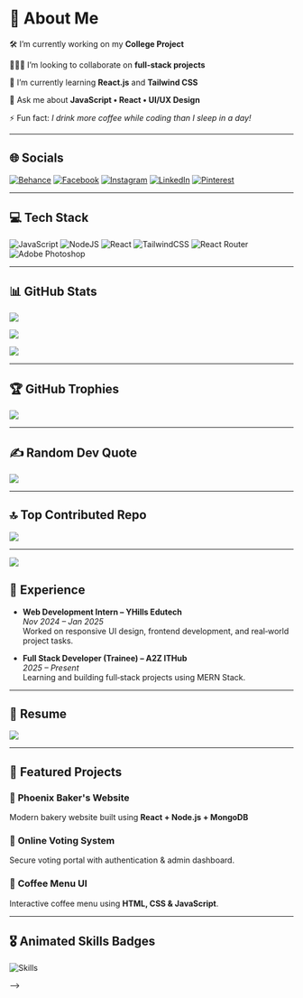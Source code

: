 # 💫 About Me
🛠 I’m currently working on my **College Project**

🧑‍🤝‍🧑 I’m looking to collaborate on **full‑stack projects**

🌱 I’m currently learning **React.js** and **Tailwind CSS**

💬 Ask me about **JavaScript • React • UI/UX Design**

⚡ Fun fact: *I drink more coffee while coding than I sleep in a day!*

---

## 🌐 Socials
[![Behance](https://img.shields.io/badge/Behance-1769ff?logo=behance&logoColor=white)](https://behance.net/sandeeppandit3)
[![Facebook](https://img.shields.io/badge/Facebook-%231877F2.svg?logo=Facebook&logoColor=white)](https://facebook.com/sandip896)
[![Instagram](https://img.shields.io/badge/Instagram-%23E4405F.svg?logo=Instagram&logoColor=white)](https://instagram.com/I_msandippp896)
[![LinkedIn](https://img.shields.io/badge/LinkedIn-%230077B5.svg?logo=linkedin&logoColor=white)](https://www.linkedin.com/in/sandeep-lalbabu-pandit-ba144a242/)
[![Pinterest](https://img.shields.io/badge/Pinterest-%23E60023.svg?logo=Pinterest&logoColor=white)](https://pinterest.com/sandippandit896)

---

## 💻 Tech Stack
![JavaScript](https://img.shields.io/badge/JavaScript-%23323330.svg?style=for-the-badge&logo=javascript&logoColor=%23F7DF1E)
![NodeJS](https://img.shields.io/badge/Node.js-6DA55F?style=for-the-badge&logo=node.js&logoColor=white)
![React](https://img.shields.io/badge/React-20232A?style=for-the-badge&logo=react&logoColor=61DAFB)
![TailwindCSS](https://img.shields.io/badge/TailwindCSS-38B2AC?style=for-the-badge&logo=tailwind-css&logoColor=white)
![React Router](https://img.shields.io/badge/React_Router-CA4245?style=for-the-badge&logo=react-router&logoColor=white)
![Adobe Photoshop](https://img.shields.io/badge/Photoshop-%2331A8FF.svg?style=for-the-badge&logo=adobe-photoshop&logoColor=white)

---

## 📊 GitHub Stats
![](https://github-readme-stats.vercel.app/api?username=sandip89600&theme=dark&hide_border=false&include_all_commits=true&count_private=false)

![](https://nirzak-streak-stats.vercel.app/?user=sandip89600&theme=dark&hide_border=false)

![](https://github-readme-stats.vercel.app/api/top-langs/?username=sandip89600&theme=dark&hide_border=false&layout=compact)

---

## 🏆 GitHub Trophies
![](https://github-profile-trophy.vercel.app/?username=sandip89600&theme=radical&margin-w=4)

---

## ✍️ Random Dev Quote
![](https://quotes-github-readme.vercel.app/api?type=horizontal&theme=radical)

---

## 🔝 Top Contributed Repo
![](https://github-contributor-stats.vercel.app/api?username=sandip89600&limit=5&theme=dark&combine_all_yearly_contributions=true)

---

[![](https://visitcount.itsvg.in/api?id=sandip89600&icon=0&color=0)](https://visitcount.itsvg.in)

## 💼 Experience
- **Web Development Intern – YHills Edutech**  
  *Nov 2024 – Jan 2025*  
  Worked on responsive UI design, frontend development, and real‑world project tasks.

- **Full Stack Developer (Trainee) – A2Z ITHub**  
  *2025 – Present*  
  Learning and building full‑stack projects using MERN Stack.

---

## 📄 Resume
<a href="https://your-resume-link.com" target="_blank">
  <img src="https://img.shields.io/badge/Download_Resume-FF5722?style=for-the-badge&logo=adobeacrobatreader&logoColor=white" />
</a>

---

## 🚀 Featured Projects
### 🔹 **Phoenix Baker's Website**
Modern bakery website built using **React + Node.js + MongoDB**

### 🔹 **Online Voting System**
Secure voting portal with authentication & admin dashboard.

### 🔹 **Coffee Menu UI**
Interactive coffee menu using **HTML, CSS & JavaScript**.

---

## 🎖️ Animated Skills Badges
![Skills](https://github-readme-streak-stats.herokuapp.com/?user=sandip89600&theme=highcontrast)

<!-- Created with ❤️ and GPRM --> -->
